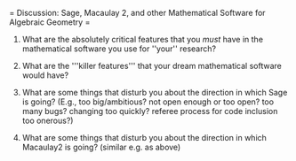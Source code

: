 = Discussion: Sage, Macaulay 2, and other Mathematical Software for Algebraic Geometry =

 1. What are the absolutely critical features that you *must* have in the mathematical software you use for ''your'' research?

 1. What are the '''killer features''' that your dream mathematical software would have?
 
 1. What are some things that disturb you about the direction in which Sage is going?  (E.g., too big/ambitious? not open enough or too open?  too many bugs?  changing too quickly? referee process for code inclusion too onerous?)

 1. What are some things that disturb you about the direction in which Macaulay2 is going?  (similar e.g. as above)

 

